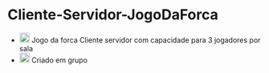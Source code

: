 # Cliente-Servidor-JogoDaForca
- <img height="20em" src="https://img.shields.io/badge/Java-ED8B00?style=for-the-badge&logo=java&logoColor=white"/> Jogo da forca Cliente servidor com capacidade para 3 jogadores por sala
- <img height="20em" src="https://img.shields.io/badge/Java-ED8B00?style=for-the-badge&logo=java&logoColor=white"/> Criado em grupo
